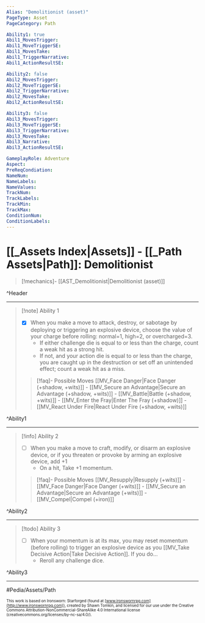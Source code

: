 ```yaml
---
Alias: "Demolitionist (asset)"
PageType: Asset
PageCategory: Path

Ability1: true
Abil1_MovesTrigger:
Abil1_MoveTriggerSE:
Abil1_MovesTake:
Abil1_TriggerNarrative:
Abil1_ActionResultSE:

Ability2: false
Abil2_MovesTrigger:
Abil2_MoveTriggerSE:
Abil2_TriggerNarrative:
Abil2_MovesTake:
Abil2_ActionResultSE:

Ability3: false
Abil3_MovesTrigger:
Abil3_MoveTriggerSE:
Abil3_TriggerNarrative:
Abil3_MovesTake:
Abil3_Narrative:
Abil3_ActionResultSE:

GameplayRole: Adventure
Aspect:
PreReqCondiation: 
NameNum:
NameLabels:
NameValues:
TrackNum:
TrackLabels:
TrackMin:
TrackMax:
ConditionNum:
ConditionLabels:
---
```

# [[_Assets Index|Assets]] - [[_Path Assets|Path]]: Demolitionist

> [!mechanics]- [[AST_Demolitionist|Demolitionist (asset)]]

^Header

___
> [!note] Ability 1
> - [x] When you make a move to attack, destroy, or sabotage by deploying or triggering an explosive device, choose the value of your charge before rolling: normal=1, high=2, or overcharged=3. 
> 	- If either challenge die is equal to or less than the charge, count a weak hit as a strong hit. 
> 	- If not, and your action die is equal to or less than the charge, you are caught up in the destruction or set off an unintended effect; count a weak hit as a miss.
> > [!faq]- Possible Moves
> > [[MV_Face Danger|Face Danger (+shadow, +wits)]] - [[MV_Secure an Advantage|Secure an Advantage (+shadow, +wits)]] - [[MV_Battle|Battle (+shadow, +wits)]] - [[MV_Enter the Fray|Enter The Fray (+shadow)]] - [[MV_React Under Fire|React Under Fire (+shadow, +wits)]]


^Ability1

___
> [!info] Ability 2
> - [ ] When you make a move to craft, modify, or disarm an explosive device, or if you threaten or provoke by arming an explosive device, add +1
> 	- On a hit, Take +1 momentum.
> > [!faq]- Possible Moves
> > [[MV_Resupply|Resupply (+wits)]] - [[MV_Face Danger|Face Danger (+wits)]] - [[MV_Secure an Advantage|Secure an Advantage (+wits)]] - [[MV_Compel|Compel (+iron)]]

^Ability2

___
> [!todo] Ability 3
> - [ ] When your momentum is at its max, you may reset momentum (before rolling) to trigger an explosive device as you [[MV_Take Decisive Action|Take Decisive Action]]. If you do... 
> 	- Reroll any challenge dice.

^Ability3

___

#Pedia/Assets/Path 

<font size=-2>This work is based on Ironsworn: Starforged (found at [www.ironswornrpg.com](http://www.ironswornrpg.com)), created by Shawn Tomkin, and licensed for our use under the Creative Commons Attribution-NonCommercial-ShareAlike 4.0 International license  (creativecommons.org/licenses/by-nc-sa/4.0/).</font>